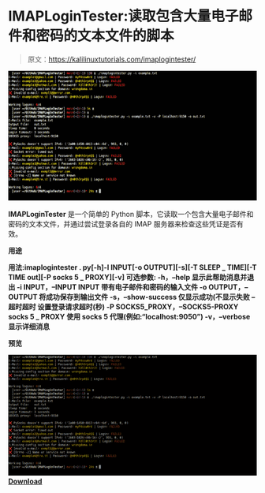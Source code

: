 # IMAPLoginTester:读取包含大量电子邮件和密码的文本文件的脚本

> 原文：<https://kalilinuxtutorials.com/imaplogintester/>

[![IMAPLoginTester : Script That Reads A Text File With Lots Of E-Mails And Passwords](img/ca7799817fd78f35f18c3946f506af42.png "IMAPLoginTester : Script That Reads A Text File With Lots Of E-Mails And Passwords")](https://1.bp.blogspot.com/-4d5hay_Db5M/YMTAF2P5CCI/AAAAAAAAJe8/-rpRGdE8cxAtnIvvOdKSnlPKvrd7qOTDACLcBGAsYHQ/s728/IMAPLoginTester%25281%2529.png)

**IMAPLoginTester** 是一个简单的 Python 脚本，它读取一个包含大量电子邮件和密码的文本文件，并通过尝试登录各自的 IMAP 服务器来检查这些凭证是否有效。

**用途**

**用法:imaplogintester . py[-h]-I INPUT[-o OUTPUT][-s][-T SLEEP _ TIME][-T TIME out][-P socks 5 _ PROXY][-v]
可选参数:
-h，–help 显示此帮助消息并退出
-i INPUT，–INPUT INPUT
带有电子邮件和密码的输入文件
-o OUTPUT，–OUTPUT
将成功保存到输出文件
-s，–show-success 仅显示成功(不显示失败 –超时超时
设置登录请求超时(秒)
-P SOCKS5_PROXY，–SOCKS5-PROXY socks 5 _ PROXY
使用 socks 5 代理(例如:“localhost:9050”)
-v，–verbose 显示详细消息**

**预览**

![](img/504091406b744d67d5bfae81ba0b6918.png)[**Download**](https://github.com/rm1984/IMAPLoginTester)